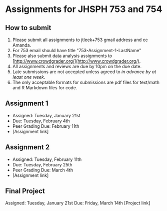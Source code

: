 Assignments for JHSPH 753 and 754
=============================

How to submit
----------------

1. Please submit all assignments to jtleek+753 gmail address and cc Amanda. 
2. For 753 email should have title "753-Assignment-1-LastName"
3. Please also submit data analysis assignments to [http://www.crowdgrader.org/](http://www.crowdgrader.org/).
4. All assignments and reviews are due by 10pm on the due date. 
5. Late submissions are not accepted unless agreed to _in advance by at least one week_. 
6. The only acceptable formats for submissions are pdf files for text/math and R Markdown files for code. 


Assignment 1
--------------

* Assigned: Tuesday, January 21st
* Due: Tuesday, February 4th 
* Peer Grading Due: February 11th 
* [Assignment link]

Assignment 2
--------------

* Assigned: Tuesday, February 11th
* Due: Tuesday, February 25th
* Peer Grading Due: March 4th
* [Assignment link]


Final Project
--------------

Assigned: Tuesday, January 21st
Due: Friday, March 14th
[Project link]
